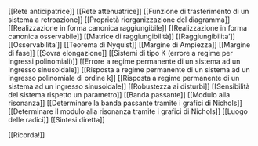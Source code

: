 [[Rete anticipatrice]]
[[Rete attenuatrice]]
[[Funzione di trasferimento di un sistema a retroazione]]
[[Proprietà riorganizzazione del diagramma]]
[[Realizzazione in forma canonica raggiungibile]]
[[Realizzazione in forma canonica osservabile]]
[[Matrice di raggiungibilità]]
[[Raggiungibilita’]]
[[Osservabilita’]]
[[Teorema di Nyquist]]
[[Margine di Ampiezza]]
[[Margine di fase]]
[[Sovra elongazione]]
[[Sistemi di tipo K (errore a regime per ingressi polinomiali)]]
[[Errore a regime permanente di un sistema ad un ingresso sinusoidale]]
[[Risposta a regime permanente di un sistema ad un ingresso polinomiale di ordine k]]
[[Risposta a regime permanente di un sistema ad un ingresso sinusoidale]]
[[Robustezza ai disturbi]]
[[Sensibilità del sistema rispetto un parametro]]
[[Banda passante]]
[[Modulo alla risonanza]]
[[Determinare la banda passante tramite i grafici di Nichols]]
[[Determinare il modulo alla risonanza tramite i grafici di Nichols]]
[[Luogo delle radici]]
[[Sintesi diretta]]

[[Ricorda!]]